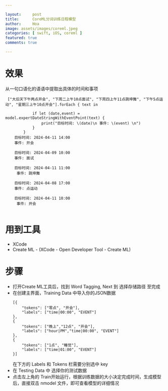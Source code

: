 ```yaml
---

layout:     post
title:      CoreML分词训练日程模型
author:     Hoa
image: assets/images/coreml.jpeg
categories: [ swift, iOS, coreml ]
featured: true
comments: true

---
```


# 效果
从一句口语化的语语中提取出具体的时间和事项

```
 ["大后天下午两点开会", "下周二上午10点面试", "下周四上午11点跳坤舞", "下午5点运动", "星期三上午10点开会"].forEach { text in
            
            if let (date,event) = model.expertDateStringWithEventPoint(text) {
                print("目标时间: \(date)\n 事件: \(event) \n")
            }
	    }
 	目标时间: 2024-04-11 14:00
 	事件: 开会 

	目标时间: 2024-04-09 10:00
 	事件: 面试 

	目标时间: 2024-04-11 11:00
	 事件: 跳坤舞 

	目标时间: 2024-04-08 17:00
 	事件: 点运动 

	目标时间: 2024-04-11 10:00
	 事件: 开会
  
  ```


# 用到工具
- XCode
- Create ML - (XCode - Open Developer Tool - Create ML)

# 步骤
- 打开Create ML工具后，找到 Word Tagging, Next 到 选择存储路径 至完成
- 在创建主界面，Training Data 中导入你的JSON数据
	```
	[{
        "tokens": ["零点", "开会"],
        "labels": ["time|00:00", "EVENT"]
    },
    {
        "tokens": ["晚上","12点", "开会"],
        "labels": ["hour|PM","time|00:00", "EVENT"]
    },
    {
        "tokens": ["1点", "睡觉"],
        "labels": ["time|01:00", "EVENT"]
    }]
	 ```
	在下方的 Labels 和 Tokens 栏需要分别选中 key
- 在 Testing Data 中 选择你的测试数据
- 点击左上角的 Train开始运行，根据训练数据的大小决定完成时间，生成模型后，直接双击 nmodel 文件，即可查看模型的详细情况

